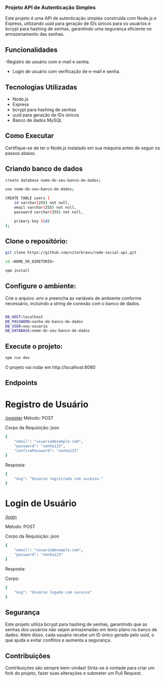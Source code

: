 ### Projeto API de Autenticação Simples

Este projeto é uma API de autenticação simples construída com Node.js e Express, utilizando uuid para geração de IDs únicos para os usuários e bcrypt para hashing de senhas, garantindo uma segurança eficiente no armazenamento das senhas.

## Funcionalidades

-Registro de usuário com e-mail e senha.

- Login de usuário com verificação de e-mail e senha.

## Tecnologias Utilizadas

- Node.js
- Express
- bcrypt para hashing de senhas
- uuid para geração de IDs únicos
- Banco de dados MySQL

## Como Executar

Certifique-se de ter o Node.js instalado em sua máquina antes de seguir os passos abaixo.

## Criando banco de dados

```bash
create database nome-do-seu-banco-de-dados;

use nome-do-seu-banco-de-dados;

CREATE TABLE users (
	id varchar(255) not null,
    email varchar(255) not null,
    password varchar(255) not null,

    primary key (id)
);
```

## Clone o repositório:

```bash
git clone https://github.com/vitorkravs/rede-social-api.git

cd <NOME_DO_DIRETORIO>

npm install
```

## Configure o ambiente:

Crie o arquivo .env e preencha as variáveis de ambiente conforme necessário, incluindo a string de conexão com o banco de dados.

```bash

DB_HOST=localhost
DB_PASSWORD=senha-do-banco-de-dados
DB_USER=seu-usuario
DB_DATABASE=nome-do-seu-banco-de-dados

```

## Execute o projeto:

```bash
npm run dev
```

O projeto vai rodar em http://localhost:8080

## Endpoints

# Registro de Usuário

[/register](http://localhost:8080/user/register)
Método: POST

Corpo da Requisição:
json

```bash
{
    "email": "usuario@example.com",
    "password": "senha123",
    "confirmPassword": "senha123"
}
```

Resposta:

```bash
{
    "msg": "Usuário registrado com sucesso."
}
```

# Login de Usuário

[/login](http://localhost:8080/user/login)

Método: POST

Corpo da Requisição:
json

```bash
{
    "email": "usuario@example.com",
    "password": "senha123"
}
```

Resposta:

Corpo:

```bash
{
    "msg": "Usuário logado com sucesso"
}
```

## Segurança

Este projeto utiliza bcrypt para hashing de senhas, garantindo que as senhas dos usuários não sejam armazenadas em texto plano no banco de dados. Além disso, cada usuário recebe um ID único gerado pelo uuid, o que ajuda a evitar conflitos e aumenta a segurança.

## Contribuições

Contribuições são sempre bem-vindas! Sinta-se à vontade para criar um fork do projeto, fazer suas alterações e submeter um Pull Request.
